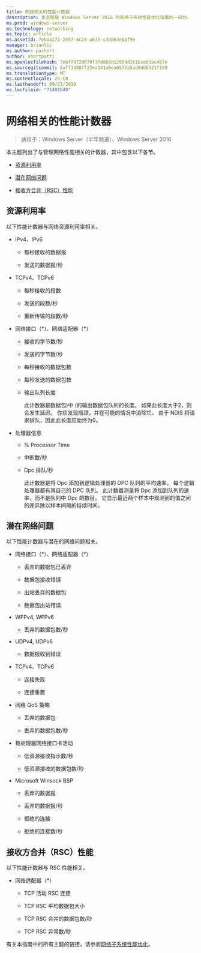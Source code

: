 ```yaml
---
title: 网络相关的性能计数器
description: 本主题是 Windows Server 2016 的网络子系统性能优化指南的一部分。
ms.prod: windows-server
ms.technology: networking
ms.topic: article
ms.assetid: 7ebaa271-2557-4c24-a679-c3d863e6bf9e
manager: brianlic
ms.author: pashort
author: shortpatti
ms.openlocfilehash: 7ebff972d670f3fd0b8d12959d161bce03ac487e
ms.sourcegitcommit: 6aff3d88ff22ea141a6ea6572a5ad8dd6321f199
ms.translationtype: MT
ms.contentlocale: zh-CN
ms.lasthandoff: 09/27/2019
ms.locfileid: "71401849"
---
```

# <a name="network-related-performance-counters"></a>网络相关的性能计数器

>适用于：Windows Server（半年频道）、Windows Server 2016

本主题列出了与管理网络性能相关的计数器，其中包含以下各节。  
  
-   [资源利用率](#bkmk_ru)  
  
-   [潜在网络问题](#bkmk_np)  
  
-   [接收方合并（RSC）性能](#bkmk_rsc)  
  
##  <a name="bkmk_ru"></a>资源利用率  

以下性能计数器与网络资源利用率相关。  
  
- IPv4、IPv6  
  
  -   每秒接收的数据报  
  
  -   发送的数据报/秒  
  
- TCPv4、TCPv6  
  
  -   每秒接收的段数  
  
  -   发送的段数/秒  
  
  -   重新传输的段数/秒  
  
- 网络接口（*）、网络适配器（\*）  
  
  - 接收的字节数/秒  
  
  - 发送的字节数/秒  
  
  - 每秒接收的数据包数  
  
  - 每秒发送的数据包数  
  
  - 输出队列长度  
  
    此计数器是数据包\)中 \(的输出数据包队列的长度。 如果此长度大于2，则会发生延迟。 你应发现瓶颈，并在可能的情况中消除它。 由于 NDIS 将请求排队，因此此长度应始终为0。  
  
- 处理器信息  
  
  - % Processor Time  
  
  - 中断数/秒  
  
  - Dpc 排队/秒  
  
    此计数器是将 Dpc 添加到逻辑处理器的 DPC 队列的平均速率。 每个逻辑处理器都有其自己的 DPC 队列。 此计数器测量将 Dpc 添加到队列的速率，而不是队列中 Dpc 的数目。 它显示最近两个样本中观测到的值之间的差异除以样本间隔的持续时间。  
  
##  <a name="bkmk_np"></a>潜在网络问题  

以下性能计数器与潜在的网络问题相关。  
  
-   网络接口（*）、网络适配器（\*）  
  
    -   丢弃的数据包已丢弃  
  
    -   数据包接收错误  
  
    -   出站丢弃的数据包  
  
    -   数据包出站错误  
  
-   WFPv4, WFPv6  
  
    -   丢弃的数据包数/秒

-   UDPv4, UDPv6

    -   数据报收到错误  
  
-   TCPv4、TCPv6  
  
    -   连接失败  
  
    -   连接重置  
  
-   网络 QoS 策略  
  
    -   丢弃的数据包  
  
    -   丢弃的数据包数/秒  
  
-   每处理器网络接口卡活动  
  
    -   低资源接收指示数/秒  
  
    -   低资源接收的数据包数/秒  
  
-   Microsoft Winsock BSP  
  
    -   丢弃的数据报  
  
    -   丢弃的数据报/秒  
  
    -   拒绝的连接  
  
    -   拒绝的连接数/秒  
  
##  <a name="bkmk_rsc"></a>接收方合并（RSC）性能  

以下性能计数器与 RSC 性能相关。  
  
-   网络适配器（*）  
  
    -   TCP 活动 RSC 连接  
  
    -   TCP RSC 平均数据包大小  
  
    -   TCP RSC 合并的数据包数/秒  
  
    -   TCP RSC 异常数/秒

有关本指南中的所有主题的链接，请参阅[网络子系统性能优化](net-sub-performance-top.md)。